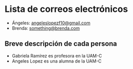 # Lista de correos electrónicos
* Ángeles: angeleslopezf10@gmail.com
* Brenda: something@brenda.com

## Breve descripción de cada persona
* Gabriela Ramírez es profesora en la UAM-C
* Angeles Lopez es una alumna de la UAM-C
